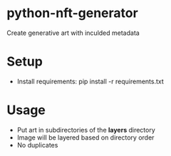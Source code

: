 # python-nft-generator
Create generative art with inculded metadata

# Setup
- Install requirements: 
       pip install -r requirements.txt

# Usage
- Put art in subdirectories of the **layers** directory
- Image will be layered based on directory order 
- No duplicates
